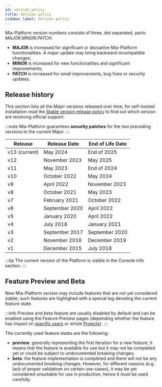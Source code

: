 ```yaml
---
id: version_policy
title: Version policy
sidebar_label: Version policy
---
```


Mia-Platform version numbers consists of three, dot separated, parts: *MAJOR*.*MINOR*.*PATCH*.

- **MAJOR** is increased for significant or disruptive Mia-Platform functionalities. A major update may bring backward-incompatible changes;
- **MINOR** is increased for new functionalities and significant improvements;
- **PATCH** is increased for small improvements, bug fixes or security updates.

## Release history

This section lists all the Major versions released over time;
for self-hosted installation read the [Stable version release policy](/docs/release-notes/stable-versions) to find out which version are receiving official support.

:::note
Mia-Platform guarantees **security patches** for the two preceding versions to the current Major.
:::

Release | Release Date |  End of Life Date
-------| -------|-------
v13 (current)| May 2024 | End of 2025
v12| November 2023 | May 2025
v11| May 2023 | End of 2024
v10| October 2022 | May 2024
v9| April 2022 | November 2023
v8| October 2021 | May 2023
v7| February 2021 | October 2022
v6| September 2020 | April 2022
v5| January 2020| April 2022
v4| July 2018 | January 2021
v3| September 2017 | September 2020
v2| November 2016 | December 2019
v1| December 2015 | July 2018

:::tip
The current version of the Platform is visible in the Console info section.
:::

## Feature Preview and Beta

New Mia-Platform version may include features that are not yet considered stable; such features are highlighed with a special
tag denoting the current feature state.

:::info
Preview and beta feature are usually disabled by default and can be enabled using the Feature Preview pages (depending whether the feature has impact on [specific users](/docs/development_suite/user-settings/feature-preview)
or whole [Projects](/docs/console/project-configuration/project-settings#feature-preview)).
:::

The currently used feature states are the following:

- **preview**: generally representing the first iteration for a new feature;
it means that the feature is available for use but it may not be completed yet or could be subject to undocumented breaking changes;
- **beta**: the feature implementation is completed and there will not be any undocumented breaking changes. However, for different reasons
(e.g. lack of proper validatiom on certain use-cases), it may be yet considered unsuitable for use in production, hence it must be used carefully.
